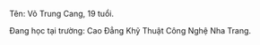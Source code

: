 <!DOCTYPE html>
<html>
<head>
        <title> Giới thiệu </title>
</head> 
<body> 
    <p>
        Tên: Võ Trung Cang,  19 tuổi.
    </p>
    <p>
        Đang học tại trường: Cao Đẳng Khỹ Thuật Công Nghệ Nha Trang.
    </p>
        
</body>
</html>
        
